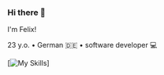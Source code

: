 ### Hi there 👋

I'm Felix!

23 y.o. • German 🇩🇪 • software developer 💻

[![My Skills](https://skillicons.dev/icons?i=vue,nuxtjs,tailwind,bootstrap,html,css,js,ts,nodejs,git,vscode)]

<!--
**Legiarrd/Legiarrd** is a ✨ _special_ ✨ repository because its `README.md` (this file) appears on your GitHub profile.

Here are some ideas to get you started:

- 🔭 I’m currently working on ...
- 🌱 I’m currently learning ...
- 👯 I’m looking to collaborate on ...
- 🤔 I’m looking for help with ...
- 💬 Ask me about ...
- 📫 How to reach me: ...
- 😄 Pronouns: ...
- ⚡ Fun fact: ...
-->
